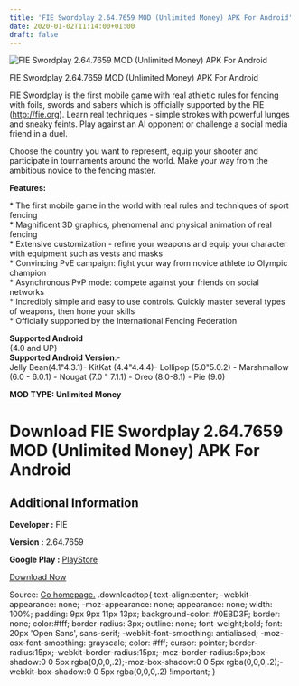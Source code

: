 ```yaml
---
title: 'FIE Swordplay 2.64.7659 MOD (Unlimited Money) APK For Android'
date: 2020-01-02T11:14:00+01:00
draft: false
---
```


![FIE Swordplay 2.64.7659 MOD (Unlimited Money) APK For Android](https://i1.wp.com/apkhome.net/wp-content/uploads/2020/01/FIE-Swordplay-2.64.7659-MOD-Unlimited-Money.png "FIE Swordplay 2.64.7659 MOD (Unlimited Money) APK For Android")

  

FIE Swordplay 2.64.7659 MOD (Unlimited Money) APK For Android

FIE Swordplay is the first mobile game with real athletic rules for fencing with foils, swords and sabers which is officially supported by the FIE (http://fie.org). Learn real techniques - simple strokes with powerful lunges and sneaky feints. Play against an AI opponent or challenge a social media friend in a duel.

Choose the country you want to represent, equip your shooter and participate in tournaments around the world. Make your way from the ambitious novice to the fencing master.

**Features:**

\* The first mobile game in the world with real rules and techniques of sport fencing  
\* Magnificent 3D graphics, phenomenal and physical animation of real fencing  
\* Extensive customization - refine your weapons and equip your character with equipment such as vests and masks  
\* Convincing PvE campaign: fight your way from novice athlete to Olympic champion  
\* Asynchronous PvP mode: compete against your friends on social networks  
\* Incredibly simple and easy to use controls. Quickly master several types of weapons, then hone your skills  
\* Officially supported by the International Fencing Federation

**Supported Android**  
{4.0 and UP}  
**Supported Android Version**:-  
Jelly Bean(4.1"4.3.1)- KitKat (4.4"4.4.4)- Lollipop (5.0"5.0.2) - Marshmallow (6.0 - 6.0.1) - Nougat (7.0 " 7.1.1) - Oreo (8.0-8.1) - Pie (9.0)

**MOD TYPE: Unlimited Money**

Download FIE Swordplay 2.64.7659 MOD (Unlimited Money) APK For Android
======================================================================

Additional Information
----------------------

**Developer :** FIE

**Version :** 2.64.7659

**Google Play :** [PlayStore](https://play.google.com/store/apps/details?id=org.fie.swordplay)

  

[Download Now](https://store4app.co/post/fie-swordplay-2-64-7659-mod-unlimited-money-apk-for-android_1577956843)

  
Source: [Go homepage.](https://store4app.co/post/fie-swordplay-2-64-7659-mod-unlimited-money-apk-for-android_1577956843) .downloadtop{ text-align:center; -webkit-appearance: none; -moz-appearance: none; appearance: none; width: 100%; padding: 9px 9px 11px 13px; background-color: #0EBD3F; border: none; color:#fff; border-radius: 3px; outline: none; font-weight;bold; font: 20px 'Open Sans', sans-serif; -webkit-font-smoothing: antialiased; -moz-osx-font-smoothing: grayscale; color: #fff; cursor: pointer; border-radius:15px;-webkit-border-radius:15px;-moz-border-radius:5px;box-shadow:0 0 5px rgba(0,0,0,.2);-moz-box-shadow:0 0 5px rgba(0,0,0,.2);-webkit-box-shadow:0 0 5px rgba(0,0,0,.2) !important; }